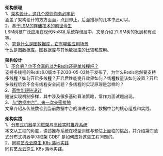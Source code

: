 **架构原理**  
1、[架构设计，这几个原则你务必牢记](https://mp.weixin.qq.com/s/vW-IjTH9Lr9AdE0DmNnfow)  
涵盖了架构设计的方方面面，点到即止，后面推荐的几本书还可以。  
2、[基于LSM的存储技术的前世今生](https://mp.weixin.qq.com/s/kJTsu-NY8lCwzNctFhgdaQ)  
LSM树被广泛应用在现代NoSQL系统存储层中，文章介绍了LSM树的发展和有点等。  
3、[究竟什么是图数据库，它有哪些应用场景](https://mp.weixin.qq.com/s/C27VI9h5l6EvgLkWII2dVQ)  
什么是图数据库，图数据库与其他数据库的比较和应用。  
  
**架构设计**  
1、[不会吧？你不会真的以为Redis还是单线程吧？](https://mp.weixin.qq.com/s/pfbV1uMYUXf7MpocxoMuzQ)  
支持多线程的Redis6.0版本于2020-05-02终于发布了，为什么Redis忽然要支持多线程？如何开启多线程？开启后性能提升效果如何？线程数量该如何设置？开启多线程后会不会有线程安全问题？多线程的实现原理是怎样的？  
2、[高性能短链设计](https://mp.weixin.qq.com/s/aoZz6NveoN3NIhXfYPts3Q)  
短链实现机制多样，其中涉及很多基础算法策略，常作为面试题出现。  
3、[与“数据中台”，来一次亲密接触](https://mp.weixin.qq.com/s/O0B8ndDx4nZAeUDc5VQ8nA)  
文章介绍从传统数仓到当前数据中台的演进过程，数据中台的核心组成和实践。  

**架构实践**  
1、[分布式机器学习框架与高维实时推荐系统](https://mp.weixin.qq.com/s/DIKEx3j_U6yXfeRpkM-f1Q)  
本文从工程的角度，讲述推荐系统在模型训练与预估上面临的挑战，并介绍第四范式分布式机器学习框架 GDBT 是如何应对这些工程问题的。  
2、[同程艺龙云原生 K8s 落地实践](https://mp.weixin.qq.com/s/uVGOa-i9-UpssF55p2vw4A)  
同程艺龙云原生 K8s 落地实践。  
